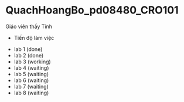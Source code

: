 # QuachHoangBo_pd08480_CRO101

Giáo viên thầy Tính

- Tiến độ làm việc

* lab 1 (done)
* lab 2 (done)
* lab 3 (working)
* lab 4 (waiting)
* lab 5 (waiting)
* lab 6 (waiting)
* lab 7 (waiting)
* lab 8 (waiting)
